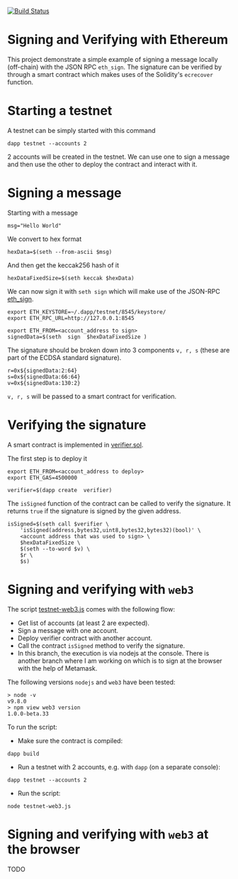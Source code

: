 [![Build Status](https://travis-ci.org/alext234/sign-and-verify.svg?branch=sign-with-web3-metamask)](https://travis-ci.org/alext234/sign-and-verify)

# Signing and Verifying with Ethereum

This project demonstrate a simple example of signing a message locally (off-chain)
with the JSON RPC `eth_sign`. The signature can be verified by through a 
smart contract which makes uses of the Solidity's `ecrecover`  function.


# Starting a testnet

A testnet can be simply started with this command 

```
dapp testnet --accounts 2
```
2 accounts will be created in the testnet. We can use one to sign a message and then 
use the other to deploy the contract and interact with it.


# Signing a message 

Starting with a message

```
msg="Hello World"
```

We convert to hex format 

```
hexData=$(seth --from-ascii $msg)
```

And then get the keccak256 hash of it 

```
hexDataFixedSize=$(seth keccak $hexData)
```

We can now sign it with `seth sign` which will make use of the 
JSON-RPC [eth_sign](https://github.com/ethereum/wiki/wiki/JSON-RPC#eth_sign).
 

```
export ETH_KEYSTORE=~/.dapp/testnet/8545/keystore/
export ETH_RPC_URL=http://127.0.0.1:8545

export ETH_FROM=<account_address to sign>
signedData=$(seth  sign  $hexDataFixedSize )
```

The signature should be broken down into 3 components `v, r, s` 
(these are part of the ECDSA standard signature).

```
r=0x${signedData:2:64}
s=0x${signedData:66:64}
v=0x${signedData:130:2}
```

`v, r, s` will be passed to a smart contract for verification.

# Verifying the signature

A smart contract is implemented in [verifier.sol](src/verifier.sol).

The first step is to deploy it 

```
export ETH_FROM=<account_address to deploy>
export ETH_GAS=4500000

verifier=$(dapp create  verifier)

```

The `isSigned` function of the contract can be called to verify the 
signature. It returns `true` if the signature is signed 
by the given address.


```
isSigned=$(seth call $verifier \
	'isSigned(address,bytes32,uint8,bytes32,bytes32)(bool)' \
	<account address that was used to sign> \
	$hexDataFixedSize \
	$(seth --to-word $v) \
	$r \
	$s)

```

# Signing and verifying with `web3`

The script [testnet-web3.js](testnet-web3.js) comes with the following flow:

- Get list of accounts (at least 2 are expected).
- Sign a message with one account.
- Deploy verifier contract with another account.
- Call the contract `isSigned` method to verify the signature.
- In this branch, the execution is via nodejs at the console. 
There is another branch where I am working on which is to sign 
at the browser with the help of Metamask. 


The following versions `nodejs` and `web3` have been tested:

```
> node -v
v9.8.0
> npm view web3 version
1.0.0-beta.33
```

To run the script:

- Make sure the contract is compiled:

```
dapp build
```

- Run a testnet with 2 accounts, e.g. with `dapp` (on a separate console):

```
dapp testnet --accounts 2
```

- Run the script:


```
node testnet-web3.js
```

# Signing and verifying with `web3` at the browser
TODO
